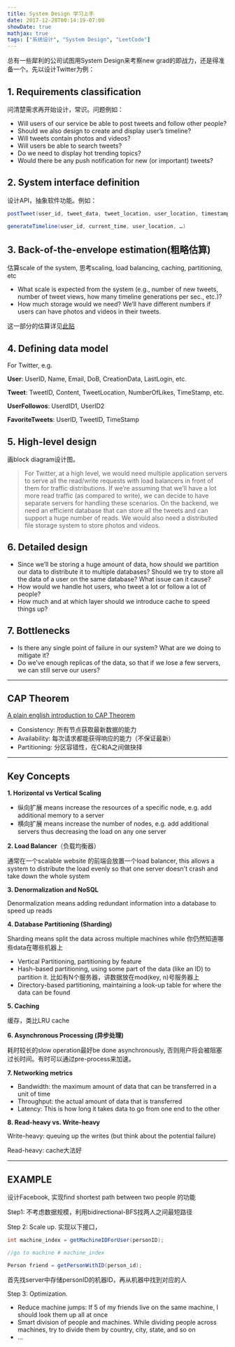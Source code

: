 ```yaml
---
title: System Design 学习上手
date: 2017-12-28T00:14:19-07:00
showDate: true
mathjax: true
tags: ["系统设计", "System Design", "LeetCode"]
---
```




总有一些犀利的公司试图用System Design来考察new grad的即战力，还是得准备一个。先以设计Twitter为例：

<!--more-->

## 1. Requirements classification

问清楚需求再开始设计，常识。问题例如：

- Will users of our service be able to post tweets and follow other people?
- Should we also design to create and display user’s timeline?
- Will tweets contain photos and videos?
- Will users be able to search tweets?
- Do we need to display hot trending topics?
- Would there be any push notification for new (or important) tweets?

## 2. System interface definition

设计API，抽象软件功能。例如：

```java
postTweet(user_id, tweet_data, tweet_location, user_location, timestamp, …)

generateTimeline(user_id, current_time, user_location, …)
```

## 3. Back-of-the-envelope estimation(粗略估算)

估算scale of the system, 思考scaling, load balancing, caching, partitioning, etc

- What scale is expected from the system (e.g., number of new tweets, number of tweet views, how many timeline generations per sec., etc.)?
- How much storage would we need? We’ll have different numbers if users can have photos and videos in their tweets.

这一部分的估算详见[此贴](http://www.1point3acres.com/bbs/thread-208829-1-1.html)

## 4. Defining data model 

For Twitter, e.g.

**User**: UserID, Name, Email, DoB, CreationData, LastLogin, etc.

**Tweet**: TweetID, Content, TweetLocation, NumberOfLikes, TimeStamp, etc.

**UserFollowos**: UserdID1, UserID2

**FavoriteTweets**: UserID, TweetID, TimeStamp

## 5. High-level design

画block diagram设计图。

> For Twitter, at a high level, we would need multiple application servers to serve all the read/write requests with load balancers in front of them for traffic distributions. If we’re assuming that we’ll have a lot more read traffic (as compared to write), we can decide to have separate servers for handling these scenarios. On the backend, we need an efficient database that can store all the tweets and can support a huge number of reads. We would also need a distributed file storage system to store photos and videos.

## 6. Detailed design

- Since we’ll be storing a huge amount of data, how should we partition our data to distribute it to multiple databases? Should we try to store all the data of a user on the same database? What issue can it cause?
- How would we handle hot users, who tweet a lot or follow a lot of people?
- How much and at which layer should we introduce cache to speed things up?

## 7. Bottlenecks

- Is there any single point of failure in our system? What are we doing to mitigate it?
- Do we’ve enough replicas of the data, so that if we lose a few servers, we can still serve our users?

---

## CAP Theorem

[A plain english introduction to CAP Theorem](http://ksat.me/a-plain-english-introduction-to-cap-theorem/)

- Consistency: 所有节点获取最新数据的能力
- Availability: 每次请求都能获得响应的能力（不保证最新）
- Partitioning: 分区容错性，在C和A之间做抉择


---

## Key Concepts

**1. Horizontal vs Vertical Scaling**

- 纵向扩展 means increase the resources of a specific node, e.g. add additional memory to a server
- 横向扩展 means increase the number of nodes, e.g. add additional servers thus decreasing the load on any one server

**2. Load Balancer**（负载均衡器）

通常在一个scalable website 的前端会放置一个load balancer, this allows a system to distribute the load evenly so that one server doesn't crash and take down the whole system

**3. Denormalization and NoSQL**

Denormalization means adding redundant information into a database to speed up reads

**4. Database Partitioning (Sharding)**

Sharding means split the data across multiple machines while 你仍然知道哪些data在哪些机器上

- Vertical Partitioning, partitioning by feature
- Hash-based partitioning, using some part of the data (like an ID) to partition it. 比如有N个服务器，讲数据放在mod(key, n)号服务器上
- Directory-based partitioning, maintaining a look-up table for where the data can be found

**5. Caching**

缓存，类比LRU cache

**6. Asynchronous Processing (异步处理)**

耗时较长的slow operation最好be done asynchronously, 否则用户将会被阻塞过长时间。有时可以通过pre-process来加速。

**7. Networking metrics**

- Bandwidth: the maximum amount of data that can be transferred in a unit of time
- Throughput: the actual amount of data that is transferred
- Latency: This is how long it takes data to go from one end to the other

**8. Read-heavy vs. Write-heavy**

Write-heavy: queuing up the writes (but think about the potential failure)

Read-heavy: cache大法好

---

## EXAMPLE

设计Facebook, 实现find shortest path between two people 的功能

Step1: 不考虑数据规模，利用bidirectional-BFS找两人之间最短路径

Step 2: Scale up. 实现以下接口，

```java
int machine_index = getMachineIDForUser(personID);

//go to machine # machine_index

Person friend = getPersonWithID(person_id);
```

首先找server中存储personID的机器ID，再从机器中找到对应的人

Step 3: Optimization. 

- Reduce machine jumps: If 5 of my friends live on the same machine, I should look them up all at once
- Smart division of people and machines. While dividing people across machines, try to divide them by country, city, state, and so on
- ...




